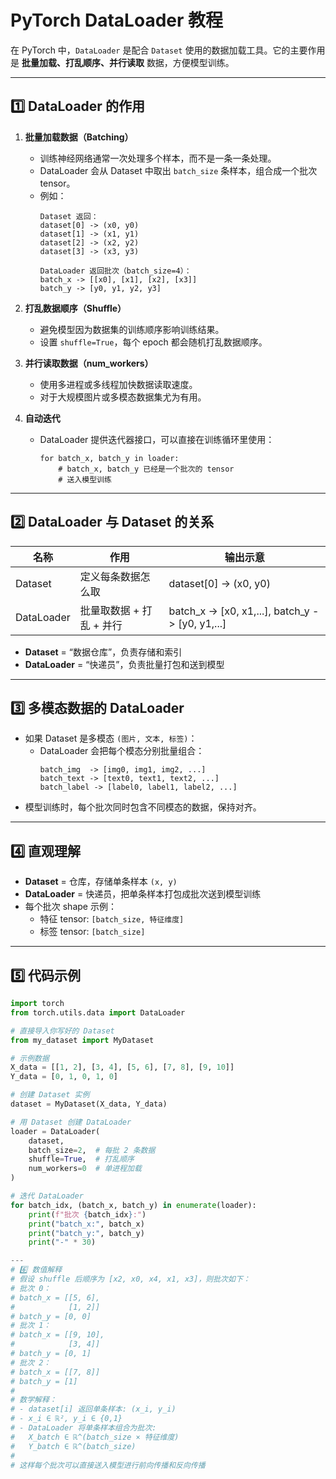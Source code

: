 # PyTorch DataLoader 教程

在 PyTorch 中，`DataLoader` 是配合 `Dataset` 使用的数据加载工具。它的主要作用是 **批量加载、打乱顺序、并行读取** 数据，方便模型训练。

---

## 1️⃣ DataLoader 的作用

1. **批量加载数据（Batching）**  
   - 训练神经网络通常一次处理多个样本，而不是一条一条处理。  
   - DataLoader 会从 Dataset 中取出 `batch_size` 条样本，组合成一个批次 tensor。  
   - 例如：
     ```
     Dataset 返回：
     dataset[0] -> (x0, y0)
     dataset[1] -> (x1, y1)
     dataset[2] -> (x2, y2)
     dataset[3] -> (x3, y3)

     DataLoader 返回批次（batch_size=4）：
     batch_x -> [[x0], [x1], [x2], [x3]]
     batch_y -> [y0, y1, y2, y3]
     ```

2. **打乱数据顺序（Shuffle）**  
   - 避免模型因为数据集的训练顺序影响训练结果。  
   - 设置 `shuffle=True`，每个 epoch 都会随机打乱数据顺序。

3. **并行读取数据（num_workers）**  
   - 使用多进程或多线程加快数据读取速度。  
   - 对于大规模图片或多模态数据集尤为有用。

4. **自动迭代**  
   - DataLoader 提供迭代器接口，可以直接在训练循环里使用：
     ```text
     for batch_x, batch_y in loader:
         # batch_x, batch_y 已经是一个批次的 tensor
         # 送入模型训练
     ```

---

## 2️⃣ DataLoader 与 Dataset 的关系

| 名称       | 作用                                   | 输出示意 |
|------------|--------------------------------------|-----------|
| Dataset    | 定义每条数据怎么取                      | dataset[0] -> (x0, y0) |
| DataLoader | 批量取数据 + 打乱 + 并行                | batch_x -> [x0, x1,...], batch_y -> [y0, y1,...] |

- **Dataset** = “数据仓库”，负责存储和索引  
- **DataLoader** = “快递员”，负责批量打包和送到模型  

---

## 3️⃣ 多模态数据的 DataLoader

- 如果 Dataset 是多模态 `(图片, 文本, 标签)`：  
  - DataLoader 会把每个模态分别批量组合：
    ```
    batch_img  -> [img0, img1, img2, ...]
    batch_text -> [text0, text1, text2, ...]
    batch_label -> [label0, label1, label2, ...]
    ```
- 模型训练时，每个批次同时包含不同模态的数据，保持对齐。

---

## 4️⃣ 直观理解

- **Dataset** = 仓库，存储单条样本 `(x, y)`  
- **DataLoader** = 快递员，把单条样本打包成批次送到模型训练  
- 每个批次 shape 示例：
  - 特征 tensor: `[batch_size, 特征维度]`
  - 标签 tensor: `[batch_size]`  

---

## 5️⃣ 代码示例

```python
import torch
from torch.utils.data import DataLoader

# 直接导入你写好的 Dataset
from my_dataset import MyDataset

# 示例数据
X_data = [[1, 2], [3, 4], [5, 6], [7, 8], [9, 10]]
Y_data = [0, 1, 0, 1, 0]

# 创建 Dataset 实例
dataset = MyDataset(X_data, Y_data)

# 用 Dataset 创建 DataLoader
loader = DataLoader(
    dataset,
    batch_size=2,  # 每批 2 条数据
    shuffle=True,  # 打乱顺序
    num_workers=0  # 单进程加载
)

# 迭代 DataLoader
for batch_idx, (batch_x, batch_y) in enumerate(loader):
    print(f"批次 {batch_idx}:")
    print("batch_x:", batch_x)
    print("batch_y:", batch_y)
    print("-" * 30)

---
# 6️⃣ 数值解释
# 假设 shuffle 后顺序为 [x2, x0, x4, x1, x3]，则批次如下：
# 批次 0：
# batch_x = [[5, 6],
#            [1, 2]]
# batch_y = [0, 0]
# 批次 1：
# batch_x = [[9, 10],
#            [3, 4]]
# batch_y = [0, 1]
# 批次 2：
# batch_x = [[7, 8]]
# batch_y = [1]
#
# 数学解释：
# - dataset[i] 返回单条样本: (x_i, y_i)
# - x_i ∈ ℝ², y_i ∈ {0,1}
# - DataLoader 将单条样本组合为批次:
#   X_batch ∈ ℝ^(batch_size × 特征维度)
#   Y_batch ∈ ℝ^(batch_size)
#
# 这样每个批次可以直接送入模型进行前向传播和反向传播


